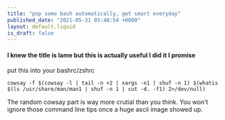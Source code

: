 ```yaml
---
title: "pop some bash automatically, get smart everyday"
published_date: "2021-05-31 05:48:54 +0000"
layout: default.liquid
is_draft: false
---
```

#### I knew the title is lame but this is actually useful I did it I promise

put this into your bashrc/zshrc

```
cowsay -f $(cowsay -l | tail -n +2 | xargs -n1 | shuf -n 1) $(whatis $(ls /usr/share/man/man1 | shuf -n 1 | cut -d. -f1) 2>/dev/null)
```

The random cowsay part is way more crutial than you think. You won't ignore those command line tips once a huge ascii image showed up.
